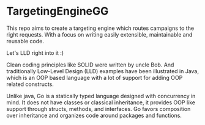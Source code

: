 # TargetingEngineGG

This repo aims to create a targeting engine which routes campaigns to the right requests. With a focus on writing easily extensible, maintainable and reusable code.

Let's LLD right into it :)

Clean coding principles like SOLID were written by uncle Bob. And traditionally Low-Level Design (LLD) examples have been illustrated in Java, which is an OOP based language with a lot of support for adding OOP related constructs. 

Unlike java, Go is a statically typed language designed with concurrency in mind. 
It does not have classes or classical inheritance, it provides OOP like support through structs, methods, and interfaces. Go favors composition over inheritance and organizes code around packages and functions.
